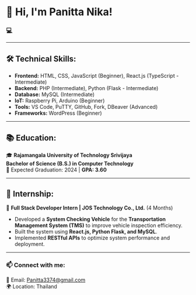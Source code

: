 


# 👋 Hi, I'm Panitta Nika!  
### 💻 


---

## 🛠️ Technical Skills:
- **Frontend:** HTML, CSS, JavaScript (Beginner), React.js (TypeScript - Intermediate)  
- **Backend:** PHP (Intermediate), Python (Flask - Intermediate)  
- **Database:** MySQL (Intermediate)  
- **IoT:** Raspberry Pi, Arduino (Beginner)  
- **Tools:** VS Code, PuTTY, GitHub, Fork, DBeaver (Advanced)  
- **Frameworks:** WordPress (Beginner)  

---

## 📚 Education:
🎓 **Rajamangala University of Technology Srivijaya**  
**Bachelor of Science (B.S.) in Computer Technology**  
📅 Expected Graduation: 2024 | **GPA: 3.60**  

---

## 💼 Internship:
🚀 **Full Stack Developer Intern | JOS Technology Co., Ltd.** (4 Months)  
- Developed a **System Checking Vehicle** for the **Transportation Management System (TMS)** to improve vehicle inspection efficiency.  
- Built the system using **React.js, Python Flask, and MySQL**.  
- Implemented **RESTful APIs** to optimize system performance and deployment.  

---

### 📫 Connect with me:
📩 Email: Panitta3374@gmail.com  
🌍 Location: Thailand  


